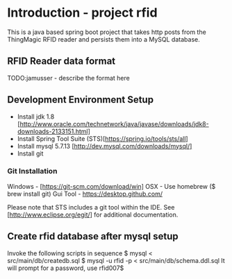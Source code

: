 # Introduction - project rfid
This is a java based spring boot project that takes http
posts from the ThingMagic RFID reader and persists them
into a MySQL database. 

## RFID Reader data format
TODO:jamusser - describe the format here

## Development Environment Setup
* Install jdk 1.8 [http://www.oracle.com/technetwork/java/javase/downloads/jdk8-downloads-2133151.html]
* Install Spring Tool Suite (STS)[https://spring.io/tools/sts/all]
* Install mysql 5.7.13 [http://dev.mysql.com/downloads/mysql/]
* Install git

### Git Installation
Windows - [https://git-scm.com/download/win]
OSX - Use homebrew ($ brew install git)
Gui Tool - https://desktop.github.com/

Please note that STS includes a git tool within the IDE. See [http://www.eclipse.org/egit/] for additional documentation.

## Create rfid database after mysql setup
Invoke the following scripts in sequence
$ mysql < src/main/db/createdb.sql 
$ mysql -u rfid -p < src/main/db/schema.ddl.sql 
It will prompt for a password, use rfid007$

